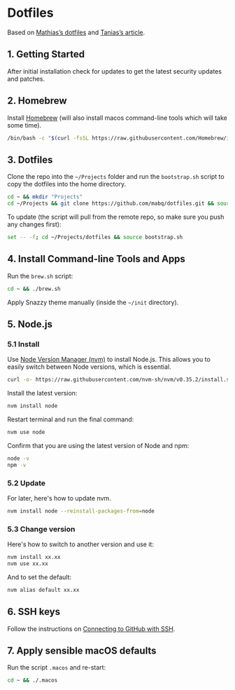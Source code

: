 # Dotfiles

Based on [Mathias’s dotfiles](https://github.com/mathiasbynens/dotfiles) and [Tanias’s article](https://www.taniarascia.com/setting-up-a-brand-new-mac-for-development/).


## 1. Getting Started
   
After initial installation check for updates to get the latest security updates and patches.


## 2. Homebrew

Install [Homebrew](https://brew.sh/) (will also install macos command-line tools which will take some time).

```bash
/bin/bash -c "$(curl -fsSL https://raw.githubusercontent.com/Homebrew/install/master/install.sh)"
```


## 3. Dotfiles

Clone the repo into the `~/Projects` folder and run the `bootstrap.sh` script
to copy the dotfiles into the home directory.

```bash
cd ~ && mkdir "Projects"
cd ~/Projects && git clone https://github.com/mabq/dotfiles.git && source dotfiles/bootstrap.sh
```

To update (the script will pull from the remote repo, so make sure you push any changes first):
```bash
set -- -f; cd ~/Projects/dotfiles && source bootstrap.sh
```


## 4. Install Command-line Tools and Apps

Run the `brew.sh` script:

```bash
cd ~ && ./brew.sh
```

Apply Snazzy theme manually (inside the `~/init` directory).


## 5. Node.js

### 5.1 Install
Use [Node Version Manager (nvm)](https://github.com/nvm-sh/nvm/blob/master/README.md) 
to install Node.js. This allows you to easily switch between Node versions, which is essential.

```bash
curl -o- https://raw.githubusercontent.com/nvm-sh/nvm/v0.35.2/install.sh | bash
```

Install the latest version:

```bash
nvm install node
```

Restart terminal and run the final command:

```bash
nvm use node
```

Confirm that you are using the latest version of Node and npm:

```bash
node -v
npm -v
```

### 5.2 Update

For later, here's how to update nvm.

```bash
nvm install node --reinstall-packages-from=node
```

### 5.3 Change version

Here's how to switch to another version and use it:

```bash
nvm install xx.xx
nvm use xx.xx
```

And to set the default:

```bash
nvm alias default xx.xx
```


## 6. SSH keys
Follow the instructions on [Connecting to GitHub with SSH](https://help.github.com/en/github/authenticating-to-github/connecting-to-github-with-ssh).


## 7. Apply sensible macOS defaults

Run the script `.macos` and re-start:

```bash
cd ~ && ./.macos
```

